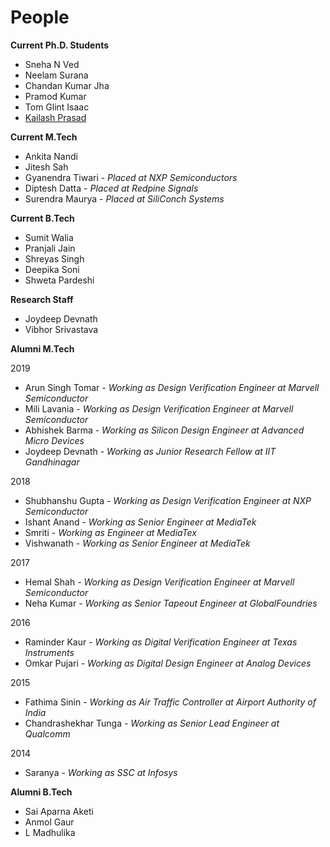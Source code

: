 # People

**Current Ph.D. Students**

* Sneha N Ved
* Neelam Surana
* Chandan Kumar Jha
* Pramod Kumar
* Tom Glint Isaac
* <a target="_blank" href="https://constantnit.github.io/kailashprasad/">Kailash Prasad </a>

**Current M.Tech**

* Ankita Nandi
* Jitesh Sah
* Gyanendra Tiwari - *Placed at NXP Semiconductors*
* Diptesh Datta - *Placed at Redpine Signals*
* Surendra Maurya - *Placed at SiliConch Systems*

**Current B.Tech**
* Sumit Walia
* Pranjali Jain
* Shreyas Singh
* Deepika Soni
* Shweta Pardeshi

**Research Staff**
* Joydeep Devnath
* Vibhor Srivastava

**Alumni M.Tech**

2019
* Arun Singh Tomar - *Working as Design Verification Engineer at Marvell Semiconductor*
* Mili Lavania - *Working as Design Verification Engineer at Marvell Semiconductor*
* Abhishek Barma - *Working as Silicon Design Engineer at Advanced Micro Devices*
* Joydeep Devnath - *Working as Junior Research Fellow at IIT Gandhinagar*

2018
* Shubhanshu Gupta - *Working as Design Verification Engineer at NXP Semiconductor*
* Ishant Anand - *Working as Senior Engineer at MediaTek*
* Smriti - *Working as Engineer at MediaTex*
* Vishwanath - *Working as Senior Engineer at MediaTek*

2017
* Hemal Shah - *Working as Design Verification Engineer at Marvell Semiconductor*
* Neha Kumar - *Working as Senior Tapeout Engineer at GlobalFoundries*

2016
* Raminder Kaur - *Working as Digital Verification Engineer at Texas Instruments*
* Omkar Pujari - *Working as Digital Design Engineer at Analog Devices*

2015
* Fathima Sinin - *Working as Air Traffic Controller at Airport Authority of India*
* Chandrashekhar Tunga - *Working as Senior Lead Engineer at Qualcomm*

2014
* Saranya - *Working as SSC at Infosys*

**Alumni B.Tech**

* Sai Aparna Aketi
* Anmol Gaur
* L Madhulika
